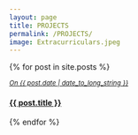 ```yaml
---
layout: page
title: PROJECTS
permalink: /PROJECTS/
image: Extracurriculars.jpeg
---
```


  {% for post in site.posts %}
  <article>
  <small><u><i>On <time datetime="{{ post.date | date: "%Y-%m-%d" }}">{{ post.date | date_to_long_string }}</time></i></u></small>
    <h4>
      <a href="{{ post.url }}">
        {{ post.title }}
      </a>
    </h4>    
  </article>
{% endfor %}